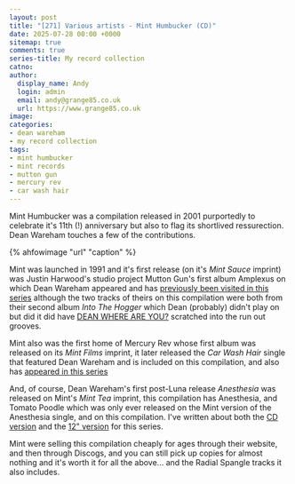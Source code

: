 ```yaml
---
layout: post
title: "[271] Various artists - Mint Humbucker (CD)"
date: 2025-07-28 00:00 +0000
sitemap: true
comments: true
series-title: My record collection
catno:
author:
  display_name: Andy
  login: admin
  email: andy@grange85.co.uk
  url: https://www.grange85.co.uk
image:
categories:
- dean wareham
- my record collection
tags:
- mint humbucker
- mint records
- mutton gun
- mercury rev
- car wash hair
---
```

Mint Humbucker was a compilation released in 2001 purportedly to celebrate it's 11th (!) anniversary but also to flag its shortlived ressurection. Dean Wareham touches a few of the contributions.

{% ahfowimage "url" "caption" %}

Mint was launched in 1991 and it's first release (on it's _Mint Sauce_ imprint) was Justin Harwood's studio project Mutton Gun's first album Amplexus on which Dean Wareham appeared and has [previously been visited in this series](/2025/01/13/my-record-collection-mutton-gun-amplexus-lp/) although the two tracks of theirs on this compilation were both from their second album _Into The Hogger_ which Dean (probably) didn't play on but did it did have [DEAN WHERE ARE YOU?](https://media.fullofwishes.co.uk/00-misc/my-record-collection/mutton-gun-into-the-hogger-runout-groove.jpg) scratched into the run out grooves.

Mint also was the first home of Mercury Rev whose first album was released on its _Mint Films_ imprint, it later released the _Car Wash Hair_ single that featured Dean Wareham and is included on this compilation, and also has [appeared in this series](/2024/05/27/my-record-collection-139-mercury-rev-car-wash-hair/)

And, of course, Dean Wareham's first post-Luna release _Anesthesia_ was released on Mint's _Mint Tea_ imprint, this compilation has Anesthesia, and Tomato Poodle which was only ever released on the Mint version of the Anesthesia single, and on this compilation. I've written about both the [CD version](/2023/07/13/my-record-collection-051-dean-wareham-anesthesia/) and the [12" version](/2023/09/14/my-record-collection-069-dean-wareham-anesthesia/) for this series.

Mint were selling this compilation cheaply for ages through their website, and then through Discogs, and you can still pick up copies for almost nothing and it's worth it for all the above... and the Radial Spangle tracks it also includes.
